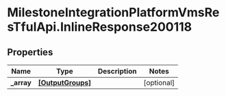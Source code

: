 # MilestoneIntegrationPlatformVmsResTfulApi.InlineResponse200118

## Properties
Name | Type | Description | Notes
------------ | ------------- | ------------- | -------------
**_array** | [**[OutputGroups]**](OutputGroups.md) |  | [optional] 
